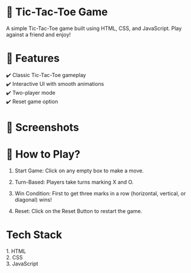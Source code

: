 <h1>📌 Tic-Tac-Toe Game</h1>

A simple Tic-Tac-Toe game built using HTML, CSS, and JavaScript. Play against a friend and enjoy!

<h1>🚀 Features</h1>

✔️ Classic Tic-Tac-Toe gameplay<br>
✔️ Interactive UI with smooth animations<br>
✔️ Two-player mode<br>
✔️ Reset game option

<h1>📸 Screenshots</h1>




<h1>🎯 How to Play?</h1>

1. Start Game: Click on any empty box to make a move.

2. Turn-Based: Players take turns marking X and O.

3. Win Condition: First to get three marks in a row (horizontal, vertical, or diagonal) wins!

4. Reset: Click on the Reset Button to restart the game.


<h1>Tech Stack</h1>
1. HTML<br>
2. CSS<br>
3. JavaScript

